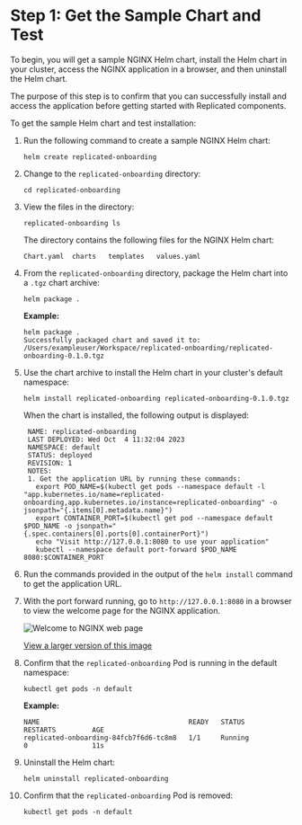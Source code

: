 # Step 1: Get the Sample Chart and Test

To begin, you will get a sample NGINX Helm chart, install the Helm chart in your cluster, access the NGINX application in a browser, and then uninstall the Helm chart.

The purpose of this step is to confirm that you can successfully install and access the application before getting started with Replicated components.

To get the sample Helm chart and test installation:

1. Run the following command to create a sample NGINX Helm chart:

   ```
   helm create replicated-onboarding
   ```

1. Change to the `replicated-onboarding` directory:

   ```
   cd replicated-onboarding
   ```
1. View the files in the directory:   
   ```
   replicated-onboarding ls
   ```
   The directory contains the following files for the NGINX Helm chart:
   ```
   Chart.yaml  charts   templates   values.yaml
   ```

1. From the `replicated-onboarding` directory, package the Helm chart into a `.tgz` chart archive:

   ```
   helm package .
   ```
   **Example:**
   ```
   helm package .
   Successfully packaged chart and saved it to: /Users/exampleuser/Workspace/replicated-onboarding/replicated-onboarding-0.1.0.tgz
   ```

1. Use the chart archive to install the Helm chart in your cluster's default namespace:

   ```
   helm install replicated-onboarding replicated-onboarding-0.1.0.tgz
   ```
   When the chart is installed, the following output is displayed:

   ```
    NAME: replicated-onboarding
    LAST DEPLOYED: Wed Oct  4 11:32:04 2023
    NAMESPACE: default
    STATUS: deployed
    REVISION: 1
    NOTES:
    1. Get the application URL by running these commands:
      export POD_NAME=$(kubectl get pods --namespace default -l "app.kubernetes.io/name=replicated-onboarding,app.kubernetes.io/instance=replicated-onboarding" -o jsonpath="{.items[0].metadata.name}")
      export CONTAINER_PORT=$(kubectl get pod --namespace default $POD_NAME -o jsonpath="{.spec.containers[0].ports[0].containerPort}")
      echo "Visit http://127.0.0.1:8080 to use your application"
      kubectl --namespace default port-forward $POD_NAME 8080:$CONTAINER_PORT
   ```

1. Run the commands provided in the output of the `helm install` command to get the application URL.

1. With the port forward running, go to `http://127.0.0.1:8080` in a browser to view the welcome page for the NGINX application.

   ![Welcome to NGINX web page](/images/nginx-helm-chart.png)

   [View a larger version of this image](/images/nginx-helm-chart.png)

1. Confirm that the `replicated-onboarding` Pod is running in the default namespace:

   ```
   kubectl get pods -n default
   ```
   **Example:**
   ```
   NAME                                     READY   STATUS             RESTARTS         AGE
   replicated-onboarding-84fcb7f6d6-tc8m8   1/1     Running            0                11s
   ```

1. Uninstall the Helm chart:

   ```
   helm uninstall replicated-onboarding
   ```
1. Confirm that the `replicated-onboarding` Pod is removed:

   ```
   kubectl get pods -n default
   ```